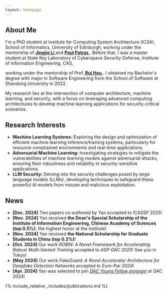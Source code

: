 ```yaml
---
layout: homepage
---
```


## About Me

<!-- I'm a <a href="https://med.nyu.edu/departments-institutes/population-health/divisions-sections-centers/biostatistics/" target="_blank"> Statistics</a> Ph.D. candidate at <a href="https://www.nyu.edu/" target="_blank"> New York University</a>, -->
I'm a PhD student at Institute for Computing System Architecture (ICSA), School of Informatics, University of Edinburgh, working under the mentorship of <a href="https://jingjieli.me/" target="_blank"> **Jingjie Li** </a> and <a href="https://homepages.inf.ed.ac.uk/ppatras/" target="_blank"> **Paul Patras** </a>. Before that, I was a master student at State Key Laboratory of Cyberspace Security Defense, Institute of Information Engineering, CAS,
<!-- 's <a href="https://med.nyu.edu/" target="_blank"> Grossman School of Medicine</a> -->
<!-- , specifically within the <a href="https://med.nyu.edu/research/sackler-institute-graduate-biomedical-sciences/" target="_blank"> Vilcek institute of Biomedical Sciences</a> and the Department of <a href="https://med.nyu.edu/departments-institutes/population-health/" target="_blank"> Population Health</a>. Under the mentorship of Prof.  -->
working under the mentorship of Prof.<a href="http://hourui-arch.net/" target="_blank"> **Rui Hou** </a>. I obtained my Bachelor's degree with major in Software Engineering from the School of Software at Shandong University in 2022. 

My research lies at the intersection of computer architecture, machine learning, and security, with a focus on leveraging advanced computing architectures to develop machine learning applications for security-critical scenarios. 

<!-- 
I am an alumnus of the <a href="https://opencasestudies.github.io/" target="_blank"> Open Case Study Project</a> at <a href="https://www.jhsph.edu/" target="_blank"> the Bloomberg School of Public Health </a> of <a href="https://www.jhu.edu/" target="_blank"> the Johns Hopkins University</a>. -->

<!-- **I am looking for a phd position in the field of AI systems starting from 2025 fall!** -->

## Research Interests
- **Machine Learning Systems:** Exploring the design and optimization of efficient machine learning inference/training systems, particularly for resource-constrained environments and real-time applications.
- **Adversarial Machine Learning:** Investigating strategies to mitigate the vulnerabilities of machine learning models against adversarial attacks, ensuring their robustness and reliability in security-sensitive applications.
- **LLM Security:** Delving into the security challenges posed by large language models (LLMs), developing techniques to safeguard these powerful AI models from misuse and malicious exploitation.


## News
- **[Dec. 2024]** Two papers co-authored by Yan accepted to ICASSP 2025!
- **[Nov. 2024]** Yan received **the Dean's Special Scholarship of the Institute of Information Engineering, Chinese Academy of Sciences (top 0.5%)**, the highest honor at the institute!
- **[Nov. 2024]** Yan received **the National Scholarship for Graduate Students in China (top 0.2%)**! 
- **[Oct. 2024]** Our work *ROBIN: A Novel Framework for Accelerating Robust Multi-Variant Training* accepted to *ASP-DAC 2025*! See you in Tokyo!
- **[May 2024]** Our work *FakeGuard: A Novel Accelerator Architecture for Deepfake Detection Networks* accepted to *Euro-Par 2024*! 
- **[Apr. 2024]** Yan was selected to join <a href="https://www.dac.com/Attend/Students-Scholarships/Young-Student-Fellow-Program" target="_blank">*DAC Young Fellow program*</a> at DAC 2024! 


{% include_relative _includes/publications.md %}


<!-- Google tag (gtag.js) -->
<script async src="https://www.googletagmanager.com/gtag/js?id=G-D278NKEDD9"></script>
<script>
  window.dataLayer = window.dataLayer || [];
  function gtag(){dataLayer.push(arguments);}
  gtag('js', new Date());

  gtag('config', 'G-D278NKEDD9');
</script>

